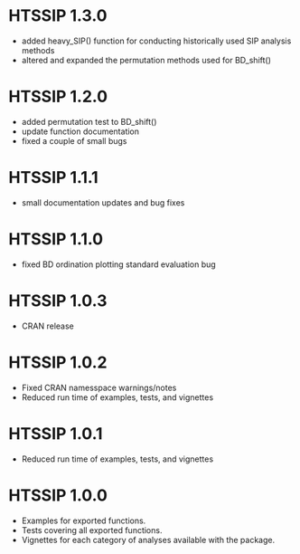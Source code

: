 # HTSSIP 1.3.0

* added heavy_SIP() function for conducting historically used SIP analysis methods
* altered and expanded the permutation methods used for BD_shift()

# HTSSIP 1.2.0

* added permutation test to BD_shift()
* update function documentation
* fixed a couple of small bugs

# HTSSIP 1.1.1

* small documentation updates and bug fixes


# HTSSIP 1.1.0

* fixed BD ordination plotting standard evaluation bug


# HTSSIP 1.0.3 

* CRAN release


# HTSSIP 1.0.2

* Fixed CRAN namesspace warnings/notes
* Reduced run time of examples, tests, and vignettes


# HTSSIP 1.0.1

* Reduced run time of examples, tests, and vignettes


# HTSSIP 1.0.0

* Examples for exported functions.
* Tests covering all exported functions.
* Vignettes for each category of analyses available with the package.
